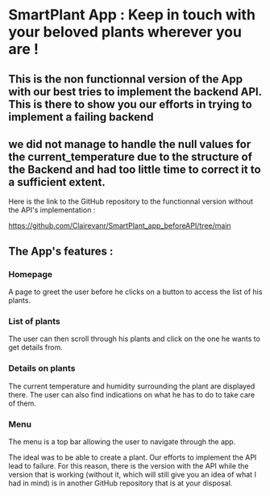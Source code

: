 # SmartPlant App : Keep in touch with your beloved plants wherever you are !

## This is the non functionnal version of the App with our best tries to implement the backend API. This is there to show you our efforts in trying to implement a failing backend
## we did not manage to handle the null values for the current_temperature due to the structure of the Backend and had too little time to correct it to a sufficient extent.

Here is the link to the GitHub repository to the functionnal version without the API's implementation :

https://github.com/Clairevanr/SmartPlant_app_beforeAPI/tree/main

## The App's features :

### Homepage

A page to greet the user before he clicks on a button to access the list of his plants.

### List of plants 

The user can then scroll through his plants and click on the one he wants to get details from.

### Details on plants

The current temperature and humidity surrounding the plant are displayed there. The user can also find 
indications on what he has to do to take care of them.

### Menu

The menu is a top bar allowing the user to navigate through the app.

The ideal was to be able to create a plant. Our efforts to implement the API lead to failure.
For this reason, there is the version with the API while the version that is working (without it, which 
will still give you an idea of what I had in mind) is in another GitHub repository that is at your
disposal.
